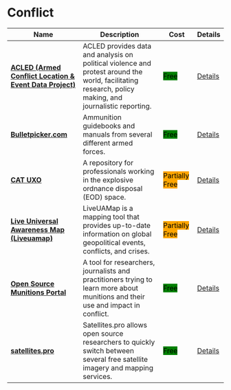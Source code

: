 # Conflict

| Name | Description | Cost | Details |
| --- | --- | --- | --- |
| [**ACLED (Armed Conflict Location & Event Data Project)**](https://acleddata.com/) | ACLED provides data and analysis on political violence and protest around the world, facilitating research, policy making, and journalistic reporting. | <mark style="background-color:green;">Free</mark> | [Details](../../tools/acled/README.md) |
| [**Bulletpicker.com**](https://www.bulletpicker.com/index.html) | Ammunition guidebooks and manuals from several different armed forces. | <mark style="background-color:green;">Free</mark> | [Details](../../tools/bulletpicker.com/README.md) |
| [**CAT UXO**](https://cat-uxo.com/) | A repository for professionals working in the explosive ordnance disposal (EOD) space. | <mark style="background-color:orange;">Partially Free</mark> | [Details](../../tools/cat-uxo/README.md) |
| [**Live Universal Awareness Map (Liveuamap)**](https://liveuamap.com/) | LiveUAMap is a mapping tool that provides up-to-date information on global geopolitical events, conflicts, and crises. | <mark style="background-color:orange;">Partially Free</mark> | [Details](../../tools/liveuamap/README.md) |
| [**Open Source Munitions Portal**](https://osmp.airwars.org/) | A tool for researchers, journalists and practitioners trying to learn more about munitions and their use and impact in conflict. | <mark style="background-color:green;">Free</mark> | [Details](../../tools/open-source-munitions-portal/README.md) |
| [**satellites.pro**](https://satellites.pro/) | Satellites.pro allows open source researchers to quickly switch between several free satellite imagery and mapping services. | <mark style="background-color:green;">Free</mark> | [Details](../../tools/satellites.pro/README.md) |
